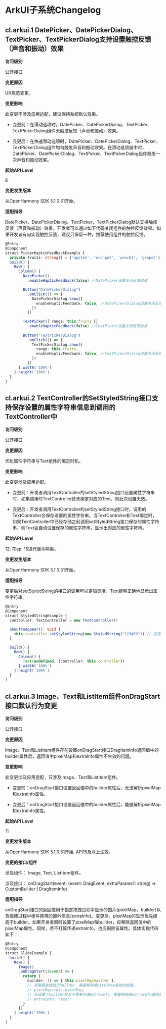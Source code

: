 # ArkUI子系统Changelog

## cl.arkui.1  DatePicker、DatePickerDialog、TextPicker、TextPickerDialog支持设置触控反馈（声音和振动）效果

**访问级别**

公开接口

**变更原因**

UX规范变更。

**变更影响**

此变更不涉及应用适配，建议保持系统默认效果。

- 变更前：在滑动选项时，DatePicker、DatePickerDialog、TextPicker、TextPickerDialog组件无触控反馈（声音和振动）效果。

- 变更后：在快速滑动选项时，DatePicker、DatePickerDialog、TextPicker、TextPickerDialog组件均匀触发声音和振动效果。在滑动选项居中时，DatePicker、DatePickerDialog、TextPicker、TextPickerDialog组件触发一次声音和振动效果。

**起始API Level**

8

**变更发生版本**

从OpenHarmony SDK 5.1.0.51开始。

**适配指导**

DatePicker、DatePickerDialog、TextPicker、TextPickerDialog默认支持触控反馈（声音和振动）效果，开发者可以通过如下代码关闭组件的触控反馈效果。如果开发者有自实现触控反馈，建议只保留一种，推荐使用组件的触控反馈。
```ts
@Entry
@Component
struct PickerHapticFeedbackExample {
  private fruits: string[] = ['apple1', 'orange2', 'peach3', 'grape4']
  build() {
    Row() {
      Column() {
        DatePicker()
          .enableHapticFeedback(false) //DatePicker设置关闭反馈效果

        Button("DatePickerDialog")
          .onClick(() => {
            DatePickerDialog.show({
              enableHapticFeedback: false, //DatePickerDialog设置关闭反馈效果
            })
          })

        TextPicker({ range: this.fruits })
          .enableHapticFeedback(false) //TextPicker设置关闭反馈效果
          
        Button("TextPickerDialog")
          .onClick(() => {
            TextPickerDialog.show({
              range: this.fruits,
              enableHapticFeedback: false, //TextPickerDialog设置关闭反馈效果
            })
          })
      }.width('100%')
    }.height('100%')
  }
}
```

## cl.arkui.2 TextController的SetStyledString接口支持保存设置的属性字符串信息到调用的TextController中

**访问级别**

公开接口

**变更原因**

优化属性字符串与Text组件的绑定时机。

**变更影响**

此变更涉及应用适配。

- 变更前：开发者调用TextController的setStyledString接口设置属性字符串时，如果调用时TextController还未绑定对应的Text，则此次设置无效。

- 变更后：开发者调用TextController的setStyledString接口时，调用的TextController会保存设置的属性字符串。当TextController和Text绑定时，如果TextController中已经存储之前调用setStyledString接口保存的属性字符串，则Text会自动设置保存的属性字符串，显示出对应的属性字符串。

**起始API Level**

12, 在api 15进行版本隔离。

**变更发生版本**

从OpenHarmony SDK 5.1.0.51开始。

**适配指导**

变更后对setStyledString的接口的调用可以更加灵活，Text能够正确地显示出属性字符串。
```ts
@Entry
@Component
struct StyledStringExample {
  controller: TextController = new TextController()

  aboutToAppear(): void {
    this.controller.setStyledString(new StyledString("123456")) // 变更前，由于此时controller还未和Text绑定，此次设置不生效。变更后，属性字符串可以正确的显示
  }

  build() {
    Row() {
      Column() {
        Text(undefined, {controller: this.controller})
      }.width('100%')
    }.height('100%')
  }
}
```

## cl.arkui.3 Image、Text和ListItem组件onDragStart接口默认行为变更

**访问级别**

公开接口

**变更原因**

Image、Text和ListItem组件存在设置onDragStart接口DragItemInfo返回值中的builder属性后，返回值中pixelMap和extraInfo属性不生效的问题。

**变更影响**

此变更涉及应用适配，只涉及Image、Text和ListItem组件。

- 变更前：onDragStart接口设置返回值中的builder属性后，无法解析pixelMap和extraInfo属性。
  
- 变更后：onDragStart接口设置返回值中的builder属性后，能够解析pixelMap和extraInfo属性。

**起始API Level**

11

**变更发生版本**

从OpenHarmony SDK 5.1.0.51开始, API15及以上生效。

**变更的接口/组件**

涉及组件： Image, Text, ListItem组件。

涉及接口： onDragStart(event: (event: DragEvent, extraParams?: string) => CustomBuilder | DragItemInfo)

**适配指导**

onDragStart接口的返回值用于指定拖拽过程中显示的图片(pixelMap，builder)以及拖拽过程中组件携带的额外信息(extraInfo)。变更后，pixelMap的显示优先级高于builder。如果开发者同时设置了pixelMap和builder，应移除返回值中的pixelMap属性。同样，若不打算传递extraInfo，也应删除该属性。具体实现代码如下：
```ts
@Entry
@Component
struct SlideExample {
  build() {
    Row() {
      Image()
      .onDragStart((event) => {
        return {
          builder: () => { this.pixelMapBuilder },
          // 若需要拖拽显示builder，需要移除掉pixelMap属性的赋值。
          // pixelMap:this.pixelMap,
          // 若设置了builder并且不需要传递extraInfo，需要移除掉extraInfo属性的赋值。
          // extraInfo: "test"
        }
      })
    }.height('100%')
  }
}
```